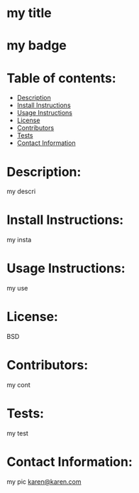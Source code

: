 
# my title
# my badge

# Table of contents:
* [Description](#description)
* [Install Instructions](#install-instructions)
* [Usage Instructions](#usage-instructions)
* [License](#license)
* [Contributors](#contributors)
* [Tests](#tests)
* [Contact Information](#contact-information)

# Description:


 my descri
# Install Instructions:


 my insta
# Usage Instructions:


 my use
# License:


 BSD
# Contributors:


 my cont
# Tests:


 my test

# Contact Information:


 my pic
 <karen@karen.com>

